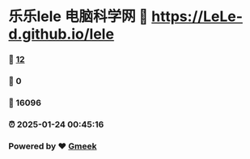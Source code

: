 # 乐乐lele 电脑科学网 :link: https://LeLe-d.github.io/lele 
### :page_facing_up: [12](https://LeLe-d.github.io/lele/tag.html) 
### :speech_balloon: 0 
### :hibiscus: 16096 
### :alarm_clock: 2025-01-24 00:45:16 
### Powered by :heart: [Gmeek](https://github.com/Meekdai/Gmeek)
